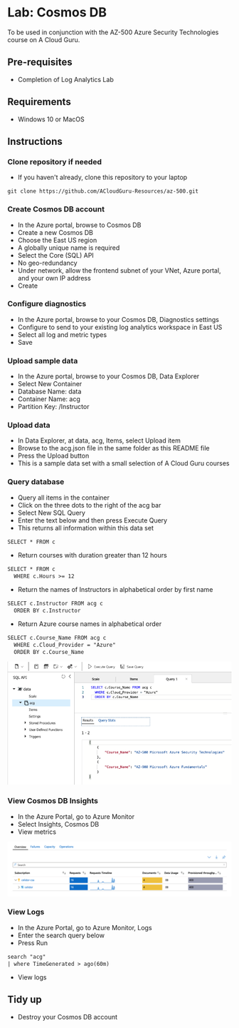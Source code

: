 # Lab: Cosmos DB

To be used in conjunction with the AZ-500 Azure Security Technologies course on A Cloud Guru.

## Pre-requisites
* Completion of Log Analytics Lab

## Requirements
* Windows 10 or MacOS

## Instructions

### Clone repository if needed
* If you haven't already, clone this repository to your laptop
```
git clone https://github.com/ACloudGuru-Resources/az-500.git
```

### Create Cosmos DB account
* In the Azure portal, browse to Cosmos DB
* Create a new Cosmos DB
* Choose the East US region
* A globally unique name is required
* Select the Core (SQL) API
* No geo-redundancy
* Under network, allow the frontend subnet of your VNet, Azure portal, and your own IP address
* Create 

### Configure diagnostics
* In the Azure portal, browse to your Cosmos DB, Diagnostics settings
* Configure to send to your existing log analytics workspace in East US
* Select all log and metric types
* Save

### Upload sample data
* In the Azure portal, browse to your Cosmos DB, Data Explorer
* Select New Container
* Database Name: data
* Container Name: acg
* Partition Key: /Instructor

### Upload data
* In Data Explorer, at data, acg, Items, select Upload item
* Browse to the acg.json file in the same folder as this README file
* Press the Upload button
* This is a sample data set with a small selection of A Cloud Guru courses

### Query database
* Query all items in the container
* Click on the three dots to the right of the acg bar
* Select New SQL Query
* Enter the text below and then press Execute Query
* This returns all information within this data set
```
SELECT * FROM c
```
* Return courses with duration greater than 12 hours
```
SELECT * FROM c
  WHERE c.Hours >= 12
```
* Return the names of Instructors in alphabetical order by first name
```
SELECT c.Instructor FROM acg c
  ORDER BY c.Instructor
```
* Return Azure course names in alphabetical order
```
SELECT c.Course_Name FROM acg c
  WHERE c.Cloud_Provider = "Azure"
  ORDER BY c.Course_Name
```

![Alt text](cosmos-db.png?raw=true "Azure Cosmos DB lab")

### View Cosmos DB Insights
* In the Azure Portal, go to Azure Monitor 
* Select Insights, Cosmos DB
* View metrics 

![Alt text](cosmos-db-insights.png?raw=true "Azure Cosmos DB Insights")

### View Logs
* In the Azure Portal, go to Azure Monitor, Logs 
* Enter the search query below
* Press Run
```
search "acg"
| where TimeGenerated > ago(60m)
```
* View logs

## Tidy up
* Destroy your Cosmos DB account
